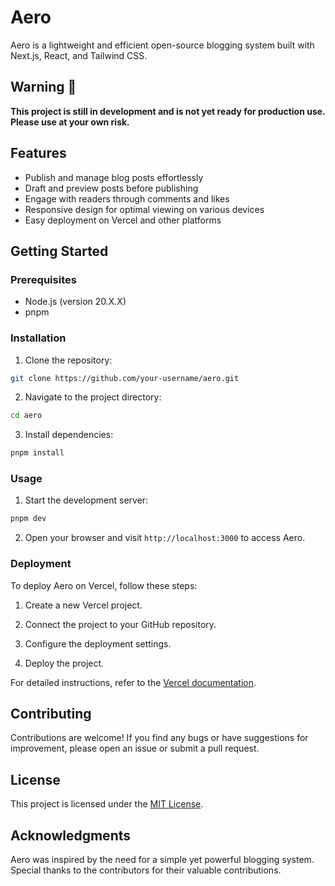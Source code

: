 # Aero

Aero is a lightweight and efficient open-source blogging system built with Next.js, React, and Tailwind CSS.

## Warning 🚨

**This project is still in development and is not yet ready for production use. Please use at your own risk.**

## Features

- Publish and manage blog posts effortlessly
- Draft and preview posts before publishing
- Engage with readers through comments and likes
- Responsive design for optimal viewing on various devices
- Easy deployment on Vercel and other platforms

## Getting Started

### Prerequisites

- Node.js (version 20.X.X)
- pnpm

### Installation

1. Clone the repository:

```bash
git clone https://github.com/your-username/aero.git
```

2. Navigate to the project directory:

```bash
cd aero
```

3. Install dependencies:

```bash
pnpm install
```

### Usage

1. Start the development server:

```bash
pnpm dev
```

2. Open your browser and visit `http://localhost:3000` to access Aero.

### Deployment

To deploy Aero on Vercel, follow these steps:

1. Create a new Vercel project.

2. Connect the project to your GitHub repository.

3. Configure the deployment settings.

4. Deploy the project.

For detailed instructions, refer to the [Vercel documentation](https://vercel.com/docs).

## Contributing

Contributions are welcome! If you find any bugs or have suggestions for improvement, please open an issue or submit a
pull request.

## License

This project is licensed under the [MIT License](LICENSE).

## Acknowledgments

Aero was inspired by the need for a simple yet powerful blogging system. Special thanks to the contributors for their
valuable contributions.

